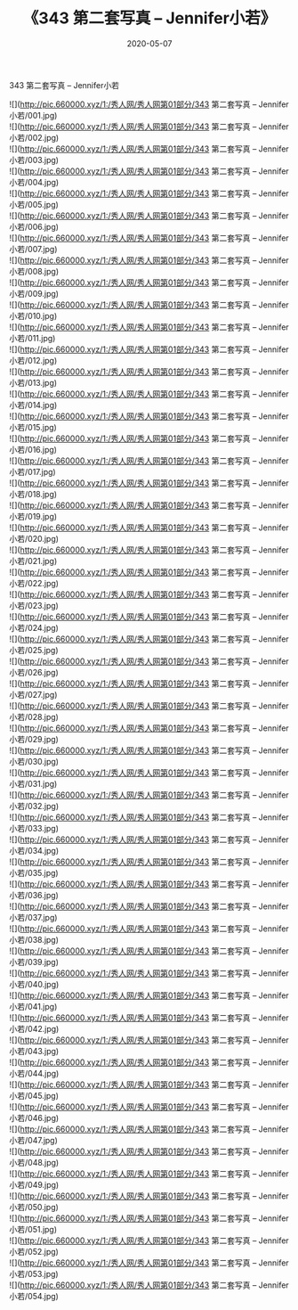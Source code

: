 ﻿---
layout: post
title:  《343 第二套写真 – Jennifer小若》
date:   2020-05-07
img: http://pic.660000.xyz/1:/秀人网/秀人网第01部分/343 第二套写真 – Jennifer小若/000.jpg
categories: [美女, 清纯, 唯美]
---

343 第二套写真 – Jennifer小若

  ![](http://pic.660000.xyz/1:/秀人网/秀人网第01部分/343 第二套写真 – Jennifer小若/001.jpg) <br> ![](http://pic.660000.xyz/1:/秀人网/秀人网第01部分/343 第二套写真 – Jennifer小若/002.jpg) <br> ![](http://pic.660000.xyz/1:/秀人网/秀人网第01部分/343 第二套写真 – Jennifer小若/003.jpg) <br> ![](http://pic.660000.xyz/1:/秀人网/秀人网第01部分/343 第二套写真 – Jennifer小若/004.jpg) <br> ![](http://pic.660000.xyz/1:/秀人网/秀人网第01部分/343 第二套写真 – Jennifer小若/005.jpg) <br> ![](http://pic.660000.xyz/1:/秀人网/秀人网第01部分/343 第二套写真 – Jennifer小若/006.jpg) <br> ![](http://pic.660000.xyz/1:/秀人网/秀人网第01部分/343 第二套写真 – Jennifer小若/007.jpg) <br> ![](http://pic.660000.xyz/1:/秀人网/秀人网第01部分/343 第二套写真 – Jennifer小若/008.jpg) <br> ![](http://pic.660000.xyz/1:/秀人网/秀人网第01部分/343 第二套写真 – Jennifer小若/009.jpg) <br> ![](http://pic.660000.xyz/1:/秀人网/秀人网第01部分/343 第二套写真 – Jennifer小若/010.jpg) <br> ![](http://pic.660000.xyz/1:/秀人网/秀人网第01部分/343 第二套写真 – Jennifer小若/011.jpg) <br> ![](http://pic.660000.xyz/1:/秀人网/秀人网第01部分/343 第二套写真 – Jennifer小若/012.jpg) <br> ![](http://pic.660000.xyz/1:/秀人网/秀人网第01部分/343 第二套写真 – Jennifer小若/013.jpg) <br> ![](http://pic.660000.xyz/1:/秀人网/秀人网第01部分/343 第二套写真 – Jennifer小若/014.jpg) <br> ![](http://pic.660000.xyz/1:/秀人网/秀人网第01部分/343 第二套写真 – Jennifer小若/015.jpg) <br> ![](http://pic.660000.xyz/1:/秀人网/秀人网第01部分/343 第二套写真 – Jennifer小若/016.jpg) <br> ![](http://pic.660000.xyz/1:/秀人网/秀人网第01部分/343 第二套写真 – Jennifer小若/017.jpg) <br> ![](http://pic.660000.xyz/1:/秀人网/秀人网第01部分/343 第二套写真 – Jennifer小若/018.jpg) <br> ![](http://pic.660000.xyz/1:/秀人网/秀人网第01部分/343 第二套写真 – Jennifer小若/019.jpg) <br> ![](http://pic.660000.xyz/1:/秀人网/秀人网第01部分/343 第二套写真 – Jennifer小若/020.jpg) <br> ![](http://pic.660000.xyz/1:/秀人网/秀人网第01部分/343 第二套写真 – Jennifer小若/021.jpg) <br> ![](http://pic.660000.xyz/1:/秀人网/秀人网第01部分/343 第二套写真 – Jennifer小若/022.jpg) <br> ![](http://pic.660000.xyz/1:/秀人网/秀人网第01部分/343 第二套写真 – Jennifer小若/023.jpg) <br> ![](http://pic.660000.xyz/1:/秀人网/秀人网第01部分/343 第二套写真 – Jennifer小若/024.jpg) <br> ![](http://pic.660000.xyz/1:/秀人网/秀人网第01部分/343 第二套写真 – Jennifer小若/025.jpg) <br> ![](http://pic.660000.xyz/1:/秀人网/秀人网第01部分/343 第二套写真 – Jennifer小若/026.jpg) <br> ![](http://pic.660000.xyz/1:/秀人网/秀人网第01部分/343 第二套写真 – Jennifer小若/027.jpg) <br> ![](http://pic.660000.xyz/1:/秀人网/秀人网第01部分/343 第二套写真 – Jennifer小若/028.jpg) <br> ![](http://pic.660000.xyz/1:/秀人网/秀人网第01部分/343 第二套写真 – Jennifer小若/029.jpg) <br> ![](http://pic.660000.xyz/1:/秀人网/秀人网第01部分/343 第二套写真 – Jennifer小若/030.jpg) <br> ![](http://pic.660000.xyz/1:/秀人网/秀人网第01部分/343 第二套写真 – Jennifer小若/031.jpg) <br> ![](http://pic.660000.xyz/1:/秀人网/秀人网第01部分/343 第二套写真 – Jennifer小若/032.jpg) <br> ![](http://pic.660000.xyz/1:/秀人网/秀人网第01部分/343 第二套写真 – Jennifer小若/033.jpg) <br> ![](http://pic.660000.xyz/1:/秀人网/秀人网第01部分/343 第二套写真 – Jennifer小若/034.jpg) <br> ![](http://pic.660000.xyz/1:/秀人网/秀人网第01部分/343 第二套写真 – Jennifer小若/035.jpg) <br> ![](http://pic.660000.xyz/1:/秀人网/秀人网第01部分/343 第二套写真 – Jennifer小若/036.jpg) <br> ![](http://pic.660000.xyz/1:/秀人网/秀人网第01部分/343 第二套写真 – Jennifer小若/037.jpg) <br> ![](http://pic.660000.xyz/1:/秀人网/秀人网第01部分/343 第二套写真 – Jennifer小若/038.jpg) <br> ![](http://pic.660000.xyz/1:/秀人网/秀人网第01部分/343 第二套写真 – Jennifer小若/039.jpg) <br> ![](http://pic.660000.xyz/1:/秀人网/秀人网第01部分/343 第二套写真 – Jennifer小若/040.jpg) <br> ![](http://pic.660000.xyz/1:/秀人网/秀人网第01部分/343 第二套写真 – Jennifer小若/041.jpg) <br> ![](http://pic.660000.xyz/1:/秀人网/秀人网第01部分/343 第二套写真 – Jennifer小若/042.jpg) <br> ![](http://pic.660000.xyz/1:/秀人网/秀人网第01部分/343 第二套写真 – Jennifer小若/043.jpg) <br> ![](http://pic.660000.xyz/1:/秀人网/秀人网第01部分/343 第二套写真 – Jennifer小若/044.jpg) <br> ![](http://pic.660000.xyz/1:/秀人网/秀人网第01部分/343 第二套写真 – Jennifer小若/045.jpg) <br> ![](http://pic.660000.xyz/1:/秀人网/秀人网第01部分/343 第二套写真 – Jennifer小若/046.jpg) <br> ![](http://pic.660000.xyz/1:/秀人网/秀人网第01部分/343 第二套写真 – Jennifer小若/047.jpg) <br> ![](http://pic.660000.xyz/1:/秀人网/秀人网第01部分/343 第二套写真 – Jennifer小若/048.jpg) <br> ![](http://pic.660000.xyz/1:/秀人网/秀人网第01部分/343 第二套写真 – Jennifer小若/049.jpg) <br> ![](http://pic.660000.xyz/1:/秀人网/秀人网第01部分/343 第二套写真 – Jennifer小若/050.jpg) <br> ![](http://pic.660000.xyz/1:/秀人网/秀人网第01部分/343 第二套写真 – Jennifer小若/051.jpg) <br> ![](http://pic.660000.xyz/1:/秀人网/秀人网第01部分/343 第二套写真 – Jennifer小若/052.jpg) <br> ![](http://pic.660000.xyz/1:/秀人网/秀人网第01部分/343 第二套写真 – Jennifer小若/053.jpg) <br> ![](http://pic.660000.xyz/1:/秀人网/秀人网第01部分/343 第二套写真 – Jennifer小若/054.jpg) <br>
